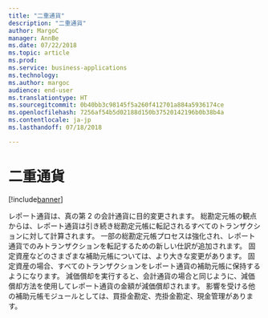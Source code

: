 ```yaml
---
title: "二重通貨"
description: "二重通貨"
author: MargoC
manager: AnnBe
ms.date: 07/22/2018
ms.topic: article
ms.prod: 
ms.service: business-applications
ms.technology: 
ms.author: margoc
audience: end-user
ms.translationtype: HT
ms.sourcegitcommit: 0b40bb3c98145f5a260f412701a884a5936174ce
ms.openlocfilehash: 7256af54b5d02188d150b37520142196b0b38b4a
ms.contentlocale: ja-jp
ms.lasthandoff: 07/18/2018

---
```

#  <a name="dual-currency"></a>二重通貨

[!include[banner](../../includes/banner.md)]

レポート通貨は、真の第 2 の会計通貨に目的変更されます。 総勘定元帳の観点からは、レポート通貨は引き続き総勘定元帳に転記されるすべてのトランザクションに対して計算されます。  一部の総勘定元帳プロセスは強化され、レポート通貨でのみトランザクションを転記するための新しい仕訳が追加されます。 固定資産などのさまざまな補助元帳については、より大きな変更があります。 固定資産の場合、すべてのトランザクションをレポート通貨の補助元帳に保持するようになります。 減価償却を実行すると、会計通貨の場合と同じように、減価償却方法を使用してレポート通貨の金額が減価償却されます。 影響を受ける他の補助元帳モジュールとしては、買掛金勘定、売掛金勘定、現金管理があります。

